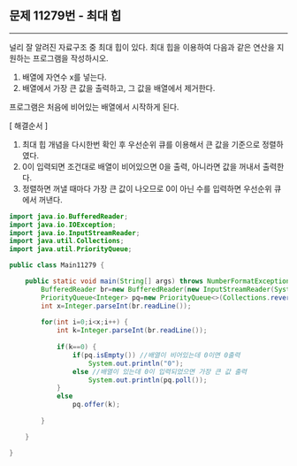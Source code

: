 ## 문제 11279번 - 최대 힙
---------------
널리 잘 알려진 자료구조 중 최대 힙이 있다. 최대 힙을 이용하여 다음과 같은 연산을 지원하는 프로그램을 작성하시오.
1. 배열에 자연수 x를 넣는다.
2. 배열에서 가장 큰 값을 출력하고, 그 값을 배열에서 제거한다.

프로그램은 처음에 비어있는 배열에서 시작하게 된다.

[ 해결순서 ]
1. 최대 힙 개념을 다시한번 확인 후 우선순위 큐를 이용해서 큰 값을 기준으로 정렬하였다.
2. 0이 입력되면 조건대로 배열이 비어있으면 0을 출력, 아니라면 값을 꺼내서 출력한다.
3. 정렬하면 꺼낼 때마다 가장 큰 값이 나오므로 0이 아닌 수를 입력하면 우선순위 큐에서 꺼낸다.

```java
import java.io.BufferedReader;
import java.io.IOException;
import java.io.InputStreamReader;
import java.util.Collections;
import java.util.PriorityQueue;

public class Main11279 {

	public static void main(String[] args) throws NumberFormatException, IOException {
		BufferedReader br=new BufferedReader(new InputStreamReader(System.in));
		PriorityQueue<Integer> pq=new PriorityQueue<>(Collections.reverseOrder());
		int x=Integer.parseInt(br.readLine());
		
		for(int i=0;i<x;i++) {
			int k=Integer.parseInt(br.readLine());
			
			if(k==0) {
				if(pq.isEmpty()) //배열이 비어있는데 0이면 0출력 
					System.out.println("0");
				else //배열이 있는데 0이 입력되었으면 가장 큰 값 출력 
					System.out.println(pq.poll());
			}
			else
				pq.offer(k);
			
		}

	}

}
```
